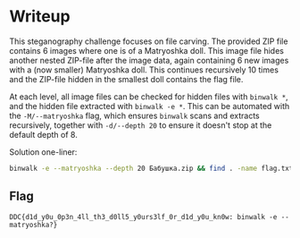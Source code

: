 # Writeup

This steganography challenge focuses on file carving. The provided ZIP file contains 6 images where one is of a Matryoshka doll. This image file hides another nested ZIP-file after the image data, again containing 6 new images with a (now smaller) Matryoshka doll. This continues recursively 10 times and the ZIP-file hidden in the smallest doll contains the flag file.

At each level, all image files can be checked for hidden files with `binwalk *`, and the hidden file extracted with `binwalk -e *`. This can be automated with the `-M/--matryoshka` flag, which ensures `binwalk` scans and extracts recursively, together with `-d/--depth 20` to ensure it doesn't stop at the default depth of 8.

Solution one-liner:

```bash
binwalk -e --matryoshka --depth 20 Бабушка.zip && find . -name flag.txt -exec cat {} \;
```

## Flag

`DDC{d1d_y0u_0p3n_4ll_th3_d0ll5_y0urs3lf_0r_d1d_y0u_kn0w: binwalk -e --matryoshka?}`
